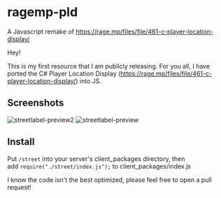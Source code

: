 # ragemp-pld
A Javascript remake of https://rage.mp/files/file/461-c-player-location-display/

Hey!

This is my first resource that I am publicly releasing.
For you all, I have ported the C# Player Location Display (https://rage.mp/files/file/461-c-player-location-display/) into JS.

## Screenshots
![streetlabel-preview2](https://rage.mp/uploads/monthly_2022_10/PLD.png.aa897dd54716dc51144cedec64ab6406.png)
![streetlabel-preview](https://i.imgur.com/rvyuJ6J.png)

## Install

Put `/street` into your server's client_packages directory, then add `require("./street/index.js");` to client_packages/index.js


I know the code isn't the best optimized, please feel free to open a pull request!
